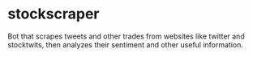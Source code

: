 # stockscraper
Bot that scrapes tweets and other trades from websites like twitter and stocktwits, then analyzes their sentiment and other useful information.
